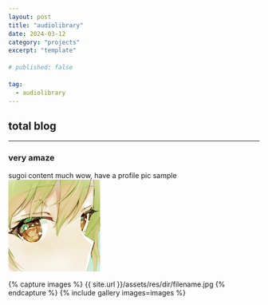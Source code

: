 ```yaml
---
layout: post
title: "audiolibrary"
date: 2024-03-12
category: "projects"
excerpt: "template"

# published: false

tag:
  - audiolibrary
---
```


## total blog

---

### very amaze

sugoi content much wow, have a profile pic sample
![profile](/assets/res/2024-08-25-test/profiletest.png)

{% capture images %}
{{ site.url }}/assets/res/dir/filename.jpg
{% endcapture %}
{% include gallery images=images %}
